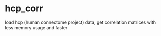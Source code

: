 # hcp_corr
load hcp (human connectome project) data, get correlation matrices with less memory usage and faster
